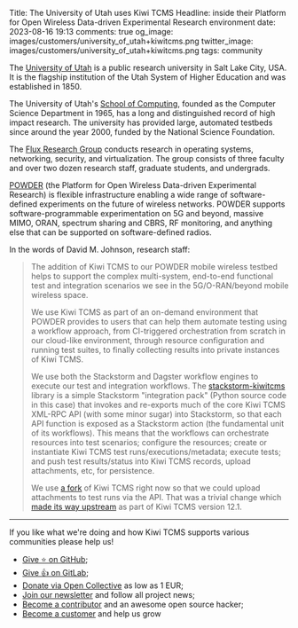 Title: The University of Utah uses Kiwi TCMS
Headline: inside their Platform for Open Wireless Data-driven Experimental Research environment
date: 2023-08-16 19:13
comments: true
og_image: images/customers/university_of_utah+kiwitcms.png
twitter_image: images/customers/university_of_utah+kiwitcms.png
tags: community


The [University of Utah](https://www.utah.edu/) is a public research university
in Salt Lake City, USA. It is the flagship institution of the
Utah System of Higher Education and was established in 1850.

The University of Utah's
[School of Computing](https://www.cs.utah.edu/), founded as the Computer Science Department
in 1965, has a long and distinguished record of high impact research.
The university has provided large, automated testbeds since around the year 2000,
funded by the National Science Foundation.

The [Flux Research Group](https://www.flux.utah.edu/) conducts research in operating systems,
networking, security, and virtualization. The group consists of three faculty and over
two dozen research staff, graduate students, and undergrads.

[POWDER](https://www.powderwireless.net/)
(the Platform for Open Wireless Data-driven Experimental Research) is flexible infrastructure
enabling a wide range of software-defined experiments on the future of wireless networks.
POWDER supports software-programmable experimentation on 5G and beyond, massive MIMO, ORAN,
spectrum sharing and CBRS, RF monitoring,
and anything else that can be supported on software-defined radios.

In the words of David M. Johnson, research staff:

> The addition of Kiwi TCMS to our POWDER mobile wireless testbed helps to support
> the complex multi-system, end-to-end functional test and integration scenarios
> we see in the 5G/O-RAN/beyond mobile wireless space.
>
> We use Kiwi TCMS as part of an on-demand environment that POWDER provides to users
> that can help them automate testing using a workflow approach,
> from CI-triggered orchestration from scratch in our cloud-like environment,
> through resource configuration and running test suites,
> to finally collecting results into private instances of Kiwi TCMS.
>
> We use both the Stackstorm and Dagster workflow engines to execute our test and integration workflows.
> The [stackstorm-kiwitcms](https://gitlab.flux.utah.edu/powder-workflows/stackstorm-kiwitcms)
> library is a simple Stackstorm "integration pack"
> (Python source code in this case) that invokes and re-exports much of the core Kiwi TCMS XML-RPC API
> (with some minor sugar) into Stackstorm, so that each API function is exposed as a Stackstorm action
> (the fundamental unit of its workflows). This means that the workflows can orchestrate resources
> into test scenarios; configure the resources; create or instantiate Kiwi TCMS test runs/executions/metadata;
> execute tests; and push test results/status into Kiwi TCMS records, upload attachments, etc, for persistence.
>
> We use [a fork](https://gitlab.flux.utah.edu/powderrenewpublic/kiwi) of Kiwi TCMS right now
> so that we could upload attachments to test runs via the API.
> That was a trivial change which
> [made its way upstream](https://github.com/kiwitcms/Kiwi/commit/9344e2873a48da477ac565362689e4851c34214e)
> as part of Kiwi TCMS version 12.1.


---

If you like what we're doing and how Kiwi TCMS supports various communities
please help us!

- [Give ⭐ on GitHub](https://github.com/kiwitcms/Kiwi/stargazers);
- [Give 👍 on GitLab](https://gitlab.com/gitlab-org/gitlab/-/issues/334558);
- [Donate via Open Collective](https://opencollective.com/kiwitcms/donate) as low as 1 EUR;
- [Join our newsletter](https://kiwitcms.us17.list-manage.com/subscribe/post?u=9b57a21155a3b7c655ae8f922&id=c970a37581)
  and follow all project news;
- [Become a contributor](https://kiwitcms.readthedocs.io/en/latest/contribution.html) and an awesome open source hacker;
- [Become a customer](/#subscriptions) and help us grow
